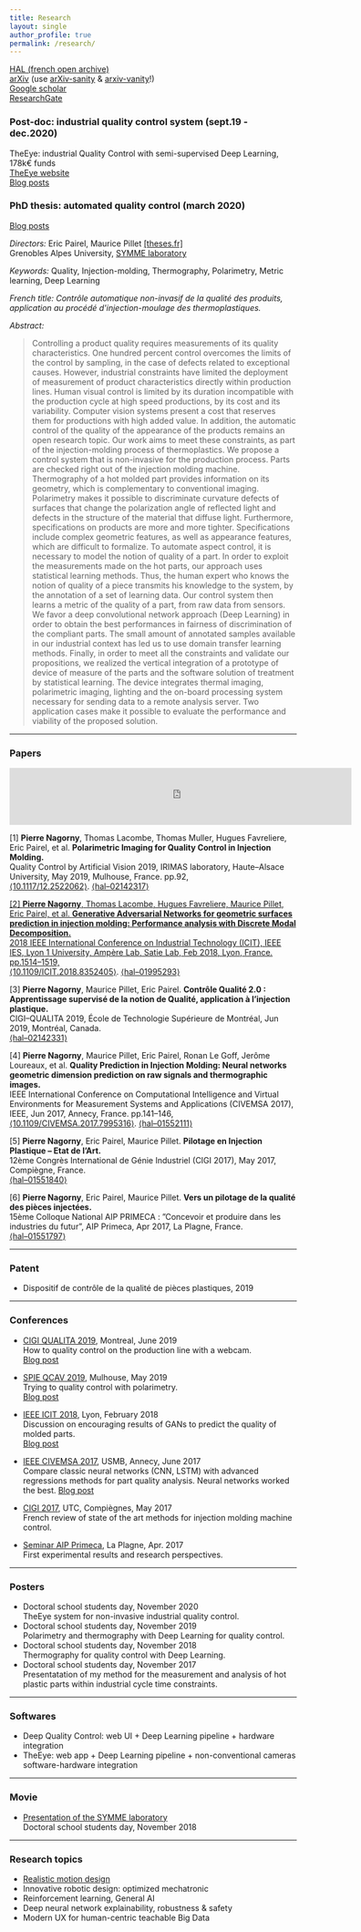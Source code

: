 ```yaml
---
title: Research
layout: single
author_profile: true
permalink: /research/
---
```


<link rel="stylesheet" href="https://cdn.rawgit.com/jpswalsh/academicons/master/css/academicons.min.css">
<div>
  <p>
    <i class="ai ai-open-access-square ai-1x"> </i>
    <a href="https://cv.archives-ouvertes.fr/pierre-nagorny"> HAL (french open archive)</a>
    <br>
    <i class="ai ai-arxiv-square ai-1x"> </i>
    <a href="https://arxiv.org/find/cs/1/au:+Nagorny_P/0/1/0/all/0/1"> arXiv</a> (use <a href="http://www.arxiv-sanity.com">arXiv-sanity</a> & <a href="https://www.arxiv-vanity.com">arxiv-vanity</a>!)
    <br>
    <i class="ai ai-google-scholar-square ai-1x"> </i>
    <a href="https://scholar.google.fr/citations?user=Hh38w7MAAAAJ&hl=en"> Google scholar</a>
    <br>
    <i class="ai ai-researchgate-square ai-1x "> </i>
    <a href="https://www.researchgate.net/profile/Pierre_Nagorny"> ResearchGate</a>
  </p>
</div>

### Post-doc: industrial quality control system (sept.19 - dec.2020)
TheEye:
  industrial Quality Control with semi-supervised Deep Learning, 178k€ funds  
[TheEye website](the-eye.fr)  
[Blog posts](/tags/#theeye)  

### PhD thesis: automated quality control (march 2020)

[Blog posts](/tags/#phd)

_Directors:_ Eric Pairel, Maurice Pillet [\[theses.fr\]](http://www.theses.fr/s162132)  
Grenobles Alpes University, <a href="https://www.univ-smb.fr/symme/">SYMME laboratory</a>  

_Keywords:_ Quality, Injection-molding, Thermography, Polarimetry, Metric learning, Deep Learning

_French title: Contrôle automatique non-invasif de la qualité des produits, application au procédé d'injection-moulage des thermoplastiques._

_Abstract:_
> Controlling a product quality requires measurements of its quality characteristics. One hundred percent control overcomes the limits of the control by sampling, in the case of defects related to exceptional causes. However, industrial constraints have limited the deployment of measurement of product characteristics directly within production lines. Human visual control is limited by its duration incompatible with the production cycle at high speed productions, by its cost and its variability. Computer vision systems present a cost that reserves them for productions with high added value. In addition, the automatic control of the quality of the appearance of the products remains an open research topic.
> Our work aims to meet these constraints, as part of the injection-molding process of thermoplastics. We propose a control system that is non-invasive for the production process. Parts are checked right out of the injection molding machine.
> Thermography of a hot molded part provides information on its geometry, which is complementary to conventional imaging. Polarimetry makes it possible to discriminate curvature defects of surfaces that change the polarization angle of reflected light and defects in the structure of the material that diffuse light.
> Furthermore, specifications on products are more and more tighter. Specifications include complex geometric features, as well as appearance features, which are difficult to formalize. To automate aspect control, it is necessary to model the notion of quality of a part. In order to exploit the measurements made on the hot parts, our approach uses statistical learning methods. Thus, the human expert who knows the notion of quality of a piece transmits his knowledge to the system, by the annotation of a set of learning data. Our control system then learns a metric of the quality of a part, from raw data from sensors. We favor a deep convolutional network approach (Deep Learning) in order to obtain the best performances in fairness of discrimination of the compliant parts. The small amount of annotated samples available in our industrial context has led us to use domain transfer learning methods.
> Finally, in order to meet all the constraints and validate our propositions, we realized the vertical integration of a prototype of device of measure of the parts and the software solution of treatment by statistical learning. The device integrates thermal imaging, polarimetric imaging, lighting and the on-board processing system necessary for sending data to a remote analysis server. Two application cases make it possible to evaluate the performance and viability of the proposed solution.

---

### Papers
<iframe markdown="0" width="600px" height="100px" src="https://haltools.archives-ouvertes.fr/Public/afficheRequetePubli.php?idHal=pierre-nagorny&CB_auteur=oui&CB_titre=oui&CB_identifiant=oui&CB_article=oui&CB_DOI=oui&CB_Resume_court=oui&CB_vignette=oui&CB_video=oui&langue=Anglais&tri_exp=annee_publi&tri_exp2=typdoc&tri_exp3=date_publi&tri_exp4=auteur_exp&ordre_aff=TA&Fen=Aff&css=../css/VisuCondense.css" frameborder="0" scrolling="auto" style="display:block; margin: 0 auto;"></iframe>

[1] **Pierre Nagorny**, Thomas Lacombe, Thomas Muller, Hugues Favreliere, Eric Pairel, et al. **Polarimetric Imaging for Quality Control in Injection Molding.**  
Quality Control by Artificial Vision 2019, IRIMAS laboratory, Haute–Alsace University, May 2019, Mulhouse, France. pp.92,  
<a href="https://doi.org/10.1117/12.2522062">&#x27E8;10.1117/12.2522062&#x27E9;</a>. <a href="https://hal.archives-ouvertes.fr/hal-02142317">&#x27E8;hal–02142317&#x27E9;  

[2] **Pierre Nagorny**, Thomas Lacombe, Hugues Favreliere, Maurice Pillet, Eric Pairel, et al. **Generative Adversarial Networks for geometric surfaces prediction in injection molding: Performance analysis with Discrete Modal Decomposition.**  
2018 IEEE International Conference on Industrial Technology (ICIT), IEEE IES, Lyon 1 University, Ampère Lab, Satie Lab, Feb 2018, Lyon, France. pp.1514–1519,  
<a href="https://doi.org/10.1109/ICIT.2018.8352405">&#x27E8;10.1109/ICIT.2018.8352405&#x27E9;</a>. <a href="https://hal.archives-ouvertes.fr/hal-01995293">&#x27E8;hal–01995293&#x27E9;</a>  

[3] **Pierre Nagorny**, Maurice Pillet, Eric Pairel. **Contrôle Qualité 2.0 : Apprentissage supervisé de la notion de Qualité, application à l’injection plastique.**  
CIGI–QUALITA 2019, École de Technologie Supérieure de Montréal, Jun 2019, Montréal, Canada.  
<a href="https://hal.archives-ouvertes.fr/hal-02142331">&#x27E8;hal–02142331&#x27E9;</a>  

[4] **Pierre Nagorny**, Maurice Pillet, Eric Pairel, Ronan Le Goff, Jerôme Loureaux, et al. **Quality Prediction in Injection Molding: Neural networks geometric dimension prediction on raw signals and thermographic images.**  
IEEE International Conference on Computational Intelligence and Virtual Environments for Measurement Systems and Applications (CIVEMSA 2017), IEEE, Jun 2017, Annecy, France. pp.141–146,  
<a href="https://doi.org/10.1109/CIVEMSA.2017.7995316">&#x27E8;10.1109/CIVEMSA.2017.7995316&#x27E9;</a>. <a href="https://hal.archives-ouvertes.fr/hal-01552111">&#x27E8;hal–01552111&#x27E9;</a>  

[5] **Pierre Nagorny**, Eric Pairel, Maurice Pillet. **Pilotage en Injection Plastique – Etat de l’Art.**  
12ème Congrès International de Génie Industriel (CIGI 2017), May 2017, Compiègne, France.  
<a href="https://hal.archives-ouvertes.fr/hal-01551840">&#x27E8;hal–01551840&#x27E9;</a>  

[6] **Pierre Nagorny**, Eric Pairel, Maurice Pillet. **Vers un pilotage de la qualité des pièces injectées.**  
15ème Colloque National AIP PRIMECA : ”Concevoir et produire dans les industries du futur”, AIP Primeca, Apr 2017, La Plagne, France.  
<a href="https://hal.archives-ouvertes.fr/hal-01551797">&#x27E8;hal–01551797&#x27E9;</a>  

---

### Patent

- Dispositif de contrôle de la qualité de pièces plastiques, 2019  

---

### Conferences

- <a href="http://cigiqualita2019.etsmtl.ca">CIGI QUALITA 2019</a>, Montreal, June 2019  
  How to quality control on the production line with a webcam.  
  [Blog post](/QUALITA2019-not-going-to-Montreal/)

- <a href="https://www.qcav2019.uha.fr/">SPIE QCAV 2019</a>, Mulhouse, May 2019  
  Trying to quality control with polarimetry.  
  [Blog post](/QUALITA2019-not-going-to-Montreal/)

- <a href="http://icit2018.org/en">IEEE ICIT 2018</a>, Lyon, February 2018  
  Discussion on encouraging results of GANs to predict the quality of molded parts.  
  [Blog post](/thermo2geo-geometry-from-thermography-in-injection-molding/)

- <a href="http://2017.civemsa.ieee-ims.org">IEEE CIVEMSA 2017</a>, USMB, Annecy, June 2017  
  Compare classic neural networks (CNN, LSTM) with advanced regressions methods for part quality analysis. Neural networks worked the best.
  [Blog post](/the-first-paper/)

- <a href="http://cigi2017.utc.fr">CIGI 2017</a>, UTC, Compiègnes, May 2017  
  French review of state of the art methods for injection molding machine control.

- <a href="https://aip-primeca2017.sciencesconf.org">Seminar AIP Primeca</a>, La Plagne, Apr. 2017  
  First experimental results and research perspectives.

---

### Posters
- Doctoral school students day, November 2020  
  TheEye system for non-invasive industrial quality control.  
- Doctoral school students day, November 2019  
  Polarimetry and thermography with Deep Learning for quality control.  
- Doctoral school students day, November 2018  
  Thermography for quality control with Deep Learning.  
- Doctoral school students day, November 2017  
  Presentatation of my method for the measurement and analysis of hot plastic parts within industrial cycle time constraints.  

---

### Softwares
- Deep Quality Control: web UI + Deep Learning pipeline + hardware integration
- TheEye: web app + Deep Learning pipeline + non-conventional cameras software-hardware integration

---

### Movie
- [Presentation of the SYMME laboratory](https://www.youtube.com/watch?v=D8mj7Rv1wdQ)  
  Doctoral school students day, November 2018  

---

### Research topics

- [Realistic motion design](/on-realistic-motion-design/)
- Innovative robotic design: optimized mechatronic
- Reinforcement learning, General AI
- Deep neural network explainability, robustness & safety
- Modern UX for human-centric teachable Big Data
